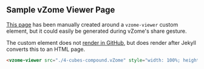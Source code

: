 
## Sample vZome Viewer Page

[This page][self] has been manually created around a `vzome-viewer` custom element,
but it could easily be generated during vZome's share gesture.

The custom element does not [render in GitHub][github], but does render after Jekyll converts this to an HTML page.
```html
<vzome-viewer src="./4-cubes-compound.vZome" style="width: 100%; height: 800;"></vzome-viewer>
```
<vzome-viewer src="./4-cubes-compound.vZome" style="width: 100%; height: 800;"></vzome-viewer>

[self]: https://vorth.github.io/vzome-sharing/2021/10/28/09-59-05-4-cubes-compound/
[github]: https://github.com/vorth/vzome-sharing/blob/main/2021/10/28/09-59-05-4-cubes-compound/index.md
